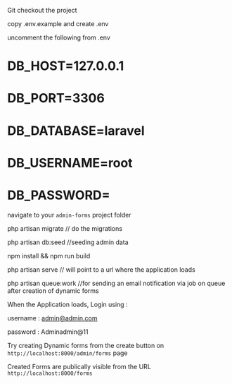 Git checkout the project

copy .env.example and create .env

uncomment the following from .env

# DB_HOST=127.0.0.1
# DB_PORT=3306
# DB_DATABASE=laravel
# DB_USERNAME=root
# DB_PASSWORD=

navigate to your `admin-forms` project folder

php artisan migrate // do the migrations

php artisan db:seed //seeding admin data

npm install && npm run build

php artisan serve // will point to a url where the application loads

php artisan queue:work //for sending an email notification via job on queue after creation of dynamic forms

When the Application loads, Login using :

username : admin@admin.com

password : Adminadmin@11

Try creating Dynamic forms from the create button on `http://localhost:8000/admin/forms` page

Created Forms are publically visible from the URL `http://localhost:8000/forms`


